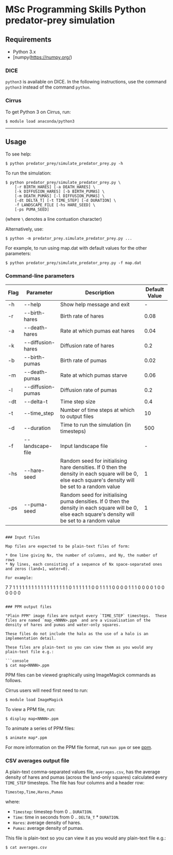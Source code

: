 # MSc Programming Skills Python predator-prey simulation

## Requirements

* Python 3.x
* [numpy(https://numpy.org/)

### DICE

`python3` is available on DICE. In the following instructions, use the command `python3` instead of the command `python`.

### Cirrus

To get Python 3 on Cirrus, run:

```console
$ module load anaconda/python3
```

---

## Usage

To see help:

```console
$ python predator_prey/simulate_predator_prey.py -h
```

To run the simulation:

```console
$ python predator_prey/simulate_predator_prey.py \
    [-r BIRTH_HARES] [-a DEATH_HARES] \
    [-k DIFFUSION_HARES] [-b BIRTH_PUMAS] \
    [-m DEATH_PUMAS] [-l DIFFUSION_PUMAS] \
    [-dt DELTA_T] [-t TIME_STEP] [-d DURATION] \
    -f LANDSCAPE_FILE [-hs HARE_SEED] \
    [-ps PUMA_SEED]
```

(where `\` denotes a line contuation character)

Alternatively, use:

```console
$ python -m predator_prey.simulate_predator_prey.py ...
```

For example, to run using map.dat with default values for the other parameters:

```console
$ python predator_prey/simulate_predator_prey.py -f map.dat
```

### Command-line parameters

| Flag | Parameter | Description | Default Value |
| ---- | --------- |------------ | ------------- |
| -h | --help | Show help message and exit | - |
| -r | --birth-hares | Birth rate of hares | 0.08 |
| -a | --death-hares | Rate at which pumas eat hares | 0.04 | 
| -k | --diffusion-hares | Diffusion rate of hares | 0.2 |
| -b | --birth-pumas | Birth rate of pumas | 0.02 |
| -m | --death-pumas  | Rate at which pumas starve | 0.06 | 
| -l | --diffusion-pumas | Diffusion rate of pumas | 0.2 |
| -dt | --delta-t | Time step size | 0.4 |
| -t | --time_step | Number of time steps at which to output files | 10 |
| -d | --duration  | Time to run the simulation (in timesteps) | 500 |
| -f | --landscape-file | Input landscape file | - |
| -hs | --hare-seed | Random seed for initialising hare densities. If 0 then the density in each square will be 0, else each square's density will be set to a random value | 1 |
| -ps | --puma-seed | Random seed for initialising puma densities. If 0 then the density in each square will be 0, else each square's density will be set to a random value | 1 |
```

### Input files

Map files are expected to be plain-text files of form:

* One line giving Nx, the number of columns, and Ny, the number of rows
* Ny lines, each consisting of a sequence of Nx space-separated ones and zeros (land=1, water=0).

For example:

```
7 7
1 1 1 1 1 1 1
1 1 1 1 1 1 1
1 1 1 1 0 1 1
1 1 1 1 0 0 1
1 1 1 0 0 0 0
1 1 1 0 0 0 0
1 0 0 0 0 0 0
```

### PPM output files

"Plain PPM" image files are output every `TIME_STEP` timesteps.  These files are named `map_<NNNN>.ppm` and are a visualisation of the density of hares and pumas and water-only squares.

These files do not include the halo as the use of a halo is an implementation detail.

These files are plain-text so you can view them as you would any plain-text file e.g.:

```console
$ cat map<NNNN>.ppm
```

PPM files can be viewed graphically using ImageMagick commands as follows.

Cirrus users will need first need to run:

```console
$ module load ImageMagick
```

To view a PPM file, run:

```console
$ display map<NNNN>.ppm
```

To animate a series of PPM files:

```console
$ animate map*.ppm
```

For more information on the PPM file format, run `man ppm` or see [ppm](http://netpbm.sourceforge.net/doc/ppm.html).

### CSV averages output file

A plain-text comma-separated values file, `averages.csv`, has the average density of hares and pumas (across the land-only squares) calculated every `TIME_STEP` timesteps. The file has four columns and a header row:

```csv
Timestep,Time,Hares,Pumas
```

where:

* `Timestep`: timestep from 0 .. `DURATION`.
* `Time`: time in seconds from 0 .. `DELTA_T` * `DURATION`.
* `Hares`: average density of hares.
* `Pumas`: average density of pumas.

This file is plain-text so you can view it as you would any plain-text file e.g.:

```console
$ cat averages.csv
```
